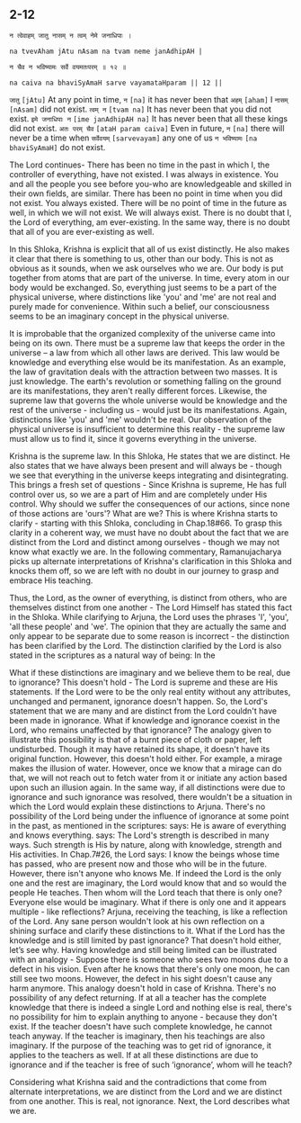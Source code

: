 ## 2-12


```shloka-sa
न त्वेवाहम् जातु नासम् न त्वम् नेमे जनाधिपाः ।
```
```shloka-sa-hk
na tvevAham jAtu nAsam na tvam neme janAdhipAH |
```
```shloka-sa
न चैव न भविष्यामः सर्वे वयमतःपरम् ॥ १२ ॥
```
```shloka-sa-hk
na caiva na bhaviSyAmaH sarve vayamataHparam || 12 ||
```

`जातु` `[jAtu]` At any point in time, `न` `[na]` it has never been that `अहम्` `[aham]` I `नासम्` `[nAsam]` did not exist. `त्वम् न` `[tvam na]` It has never been that you did not exist. `इमे जनाधिपाः न` `[ime janAdhipAH na]` It has never been that all these kings did not exist. `अतः परम् चैव` `[ataH param caiva]` Even in future, `न` `[na]` there will never be a time when `सर्वेवयम्` `[sarvevayam]` any one of us `न भविष्यामः` `[na bhaviSyAmaH]` do not exist.



The Lord continues- There has been no time in the past in which I, the controller of everything, have not existed. I was always in existence. You and all the people you see before you-who are knowledgeable and skilled in their own fields, are similar. There has been no point in time when you did not exist. You always existed.
There will be no point of time in the future as well, in which we will not exist. We will always exist.
There is no doubt that I, the Lord of everything, am ever-existing. In the same way, there is no doubt that all of you are ever-existing as well.



In this Shloka, Krishna is explicit that all of us exist distinctly. He also makes it clear that there is something to us, other than our body. 
This is not as obvious as it sounds, when we ask ourselves who we are. Our body is put together from atoms that are part of the universe. In time, every atom in our body would be exchanged. So, everything just seems to be a part of the physical universe, where distinctions like 'you' and 'me' are not real and purely made for convenience. Within such a belief, our consciousness seems to be an imaginary concept in the physical universe. 



It is improbable that the organized complexity of the universe came into being on its own. There must be a supreme law that keeps the order in the universe – a law from which all other laws are derived. This law would be knowledge and everything else would be its manifestation. 
As an example, the law of gravitation deals with the attraction between two masses. It is just knowledge. The earth's revolution or something falling on the ground are its manifestations, they aren't really different forces. 
Likewise, the supreme law that governs the whole universe would be knowledge and the rest of the universe - including us - would just be its manifestations. Again, distinctions like 'you' and 'me' wouldn't be real. Our observation of the physical universe is insufficient to determine this reality - the supreme law must allow us to find it, since it governs everything in the universe.



Krishna is the supreme law. In this Shloka, He states that we are distinct. He also states that we have always been present and will always be - though we see that everything in the universe keeps integrating and disintegrating. 
This brings a fresh set of questions - Since Krishna is supreme, He has full control over us, so we are a part of Him and are completely under His control. Why should we suffer the consequences of our actions, since none of those actions are 'ours'? What are we? 
This is where Krishna starts to clarify - starting with this Shloka, concluding in Chap.18#66. To grasp this clarity in a coherent way, we must have no doubt about the fact that we are distinct from the Lord and distinct among ourselves - though we may not know what exactly we are. 
In the following commentary, Ramanujacharya picks up alternate interpretations of Krishna's clarification in this Shloka and knocks them off, so we are left with no doubt in our journey to grasp and embrace His teaching.



Thus, the Lord, as the owner of everything, is distinct from others, who are themselves distinct from one another - The Lord Himself has stated this fact in the Shloka. While clarifying to Arjuna, the Lord uses the phrases 'I', 'you', 'all these people' and 'we'. The opinion that they are actually the same and only appear to be separate due to some reason is incorrect - the distinction has been clarified by the Lord. 
The distinction clarified by the Lord is also stated in the scriptures as a natural way of being:
In the 



What if these distinctions are imaginary and we believe them to be real, due to ignorance? This doesn't hold - The Lord is supreme and these are His statements. If the Lord were to be the only real entity without any attributes, unchanged and permanent, ignorance doesn't happen. 
So, the Lord's statement that we are many and are distinct from the Lord couldn't have been made in ignorance. 
What if knowledge and ignorance coexist in the Lord, who remains unaffected by that ignorance? The analogy given to illustrate this possibility is that of a burnt piece of cloth or paper, left undisturbed. Though it may have retained its shape, it doesn't have its original function. However, this doesn't hold either. For example, a mirage makes the illusion of water. 
However, once we know that a mirage can do that, we will not reach out to fetch water from it or initiate any action based upon such an illusion again. In the same way, if all distinctions were due to ignorance and such ignorance was resolved, there wouldn't be a situation in which the Lord would explain these distinctions to Arjuna. 
There's no possibility of the Lord being under the influence of ignorance at some point in the past, as mentioned in the scriptures:
 says: He is aware of everything and knows everything.
 says: The Lord's strength is described in many ways. Such strength is His by nature, along with knowledge, strength and His activities. 
In Chap.7#26, the Lord says: I know the beings whose time has passed, who are present now and those who will be in the future. However, there isn't anyone who knows Me.
If indeed the Lord is the only one and the rest are imaginary, the Lord would know that and so would the people He teaches. Then whom will the Lord teach that there is only one? Everyone else would be imaginary.
What if there is only one and it appears multiple - like reflections? Arjuna, receiving the teaching, is like a reflection of the Lord. Any sane person wouldn't look at his own reflection on a shining surface and clarify these distinctions to it.
What if the Lord has the knowledge and is still limited by past ignorance? That doesn't hold either, let’s see why. 
Having knowledge and still being limited can be illustrated with an analogy - Suppose there is someone who sees two moons due to a defect in his vision. Even after he knows that there's only one moon, he can still see two moons. However, the defect in his sight doesn't cause any harm anymore. 
This analogy doesn't hold in case of Krishna. There's no possibility of any defect returning. If at all a teacher has the complete knowledge that there is indeed a single Lord and nothing else is real, there's no possibility for him to explain anything to anyone - because they don't exist. If the teacher doesn't have such complete knowledge, he cannot teach anyway. If the teacher is imaginary, then his teachings are also imaginary. If the purpose of the teaching was to get rid of ignorance, it applies to the teachers as well. If at all these distinctions are due to ignorance and if the teacher is free of such ‘ignorance’, whom will he teach?



Considering what Krishna said and the contradictions that come from alternate interpretations, we are distinct from the Lord and we are distinct from one another. This is real, not ignorance.
Next, the Lord describes what we are.

